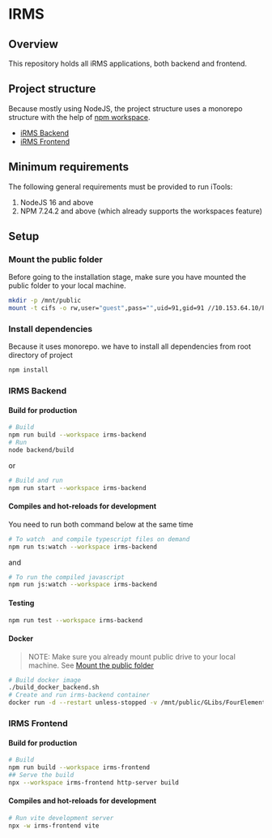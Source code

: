 # IRMS

## Overview

This repository holds all iRMS applications, both backend and frontend.

## Project structure

Because mostly using NodeJS, the project structure uses a monorepo structure with the help of [npm workspace](https://docs.npmjs.com/cli/v7/using-npm/workspaces).

- [iRMS Backend](packages/backend/)
- [iRMS Frontend](packages/frontend/)

## Minimum requirements

The following general requirements must be provided to run iTools:

1. NodeJS 16 and above
2. NPM 7.24.2 and above (which already supports the workspaces feature)

## Setup

### Mount the public folder

Before going to the installation stage, make sure you have mounted the public folder to your local machine.

```sh
mkdir -p /mnt/public
mount -t cifs -o rw,user="guest",pass="",uid=91,gid=91 //10.153.64.10/Public /mnt/public/
```

### Install dependencies

Because it uses monorepo. we have to install all dependencies from root directory of project

```sh
npm install
```

### IRMS Backend

#### Build for production

```sh
# Build
npm run build --workspace irms-backend
# Run
node backend/build
```

or

```sh
# Build and run
npm run start --workspace irms-backend
```

#### Compiles and hot-reloads for development

You need to run both command below at the same time

```sh
# To watch  and compile typescript files on demand
npm run ts:watch --workspace irms-backend
```

and

```sh
# To run the compiled javascript
npm run js:watch --workspace irms-backend
```

#### Testing

```sh
npm run test --workspace irms-backend
```

#### Docker

> NOTE: Make sure you already mount public drive to your local machine. See [Mount the public folder](#mount-the-public-folder)

```sh
# Build docker image
./build_docker_backend.sh
# Create and run irms-backend container
docker run -d --restart unless-stopped -v /mnt/public/GLibs/FourElementsConfig/iRMS:/mnt/public/GLibs/FourElementsConfig/iRMS/ --name irms-backend -p 8000:8000 alphien/irms-backend node packages/backend/build

```

### IRMS Frontend

#### Build for production

```sh
# Build
npm run build --workspace irms-frontend
## Serve the build
npx --workspace irms-frontend http-server build
```

#### Compiles and hot-reloads for development

```sh
# Run vite development server
npx -w irms-frontend vite
```
